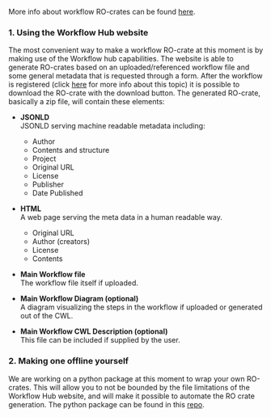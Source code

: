 
More info about workflow RO-crates can be found [here](./Workflow-RO-Crate).

### 1. Using the Workflow Hub website

The most convenient way to make a workflow RO-crate at this moment is by making use of the Workflow hub capabilities. The website is able to generate RO-crates based on an uploaded/referenced workflow file and some general metadata that is requested through a form.  After the workflow is registered (click [here](../How-to-register-your-workflow%28s%29-in-WorkflowHub) for more info about this topic) it is possible to download the RO-crate with the download button. The generated RO-crate, basically a zip file, will contain these elements:

- **JSONLD**\
  JSONLD serving machine readable metadata including: 
  - Author
  - Contents and structure
  - Project
  - Original URL
  - License
  - Publisher
  - Date Published

- **HTML**\
  A web page serving the meta data in a human readable way.
  - Original URL
  - Author (creators)
  - License
  - Contents

- **Main Workflow file**\
  The workflow file itself if uploaded.

- **Main Workflow Diagram (optional)**\
  A diagram visualizing the steps in the workflow if uploaded or generated out of the CWL.

- **Main Workflow CWL Description (optional)**\
  This file can be included if supplied by the user.

### 2. Making one offline yourself

We are working on a python package at this moment to wrap your own RO-crates. This will allow you to not be bounded by the file limitations of the Workflow Hub website, and will make it possible to automate the RO crate generation.
The python package can be found in this [repo](https://github.com/ResearchObject/ro-crate-py).
